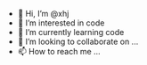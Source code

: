 - 👋 Hi, I’m @xhj
- 👀 I’m interested in code
- 🌱 I’m currently learning code
- 💞️ I’m looking to collaborate on ...
- 📫 How to reach me ...

<!---
13729219838xhj/13729219838xhj is a ✨ special ✨ repository because its `README.md` (this file) appears on your GitHub profile.
You can click the Preview link to take a look at your changes.
--->
